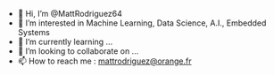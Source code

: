 - 👋 Hi, I’m @MattRodriguez64
- 👀 I’m interested in Machine Learning, Data Science, A.I., Embedded Systems
- 🌱 I’m currently learning ...
- 💞️ I’m looking to collaborate on ...
- 📫 How to reach me : mattrodriguez@orange.fr

<!---
MattRodriguez64/MattRodriguez64 is a ✨ special ✨ repository because its `README.md` (this file) appears on your GitHub profile.
You can click the Preview link to take a look at your changes.
--->
